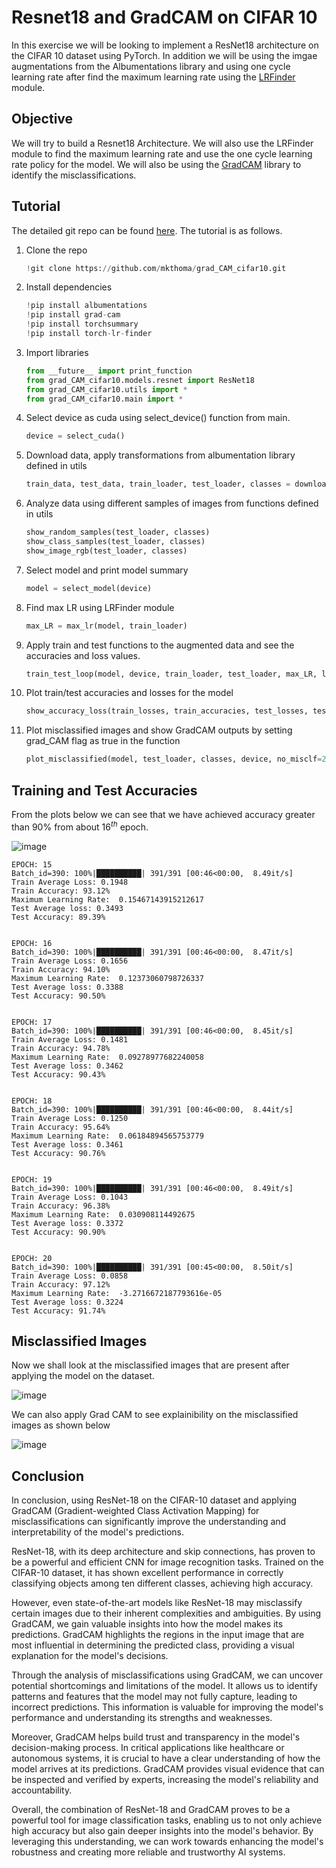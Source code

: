# Resnet18 and GradCAM on CIFAR 10
In this exercise we will be looking to implement a ResNet18 architecture on the CIFAR 10 dataset using PyTorch. In addition we will be using the imgae augmentations from the Albumentations library and using one cycle learning rate after find the maximum learning rate using the [LRFinder](https://github.com/davidtvs/pytorch-lr-finder) module.

## Objective
We will try to build a Resnet18 Architecture. We will also use the LRFinder module to find the maximum learning rate and use the one cycle learning rate policy for the model. We will also be using the [GradCAM](https://github.com/jacobgil/pytorch-grad-cam) library to identify the misclassifications.

## Tutorial
The detailed git repo can be found [here](https://github.com/mkthoma/era_v1/tree/main/Session%2011). The tutorial is as follows.
1. Clone the repo
     ```python
     !git clone https://github.com/mkthoma/grad_CAM_cifar10.git
     ```

2. Install dependencies
     ```python
     !pip install albumentations
     !pip install grad-cam
     !pip install torchsummary
     !pip install torch-lr-finder
     ```
3. Import libraries
     ```python
     from __future__ import print_function
     from grad_CAM_cifar10.models.resnet import ResNet18
     from grad_CAM_cifar10.utils import *
     from grad_CAM_cifar10.main import *
     ```
4. Select device as cuda using select_device() function from main.
     ```python
     device = select_cuda()
     ```

5. Download data, apply transformations from albumentation library defined in utils
     ```python
     train_data, test_data, train_loader, test_loader, classes = download_data()
     ```

6. Analyze data using different samples of images from functions defined in utils
     ```python
     show_random_samples(test_loader, classes)
     show_class_samples(test_loader, classes)
     show_image_rgb(test_loader, classes)
     ```
7. Select model and print model summary
     ```python
     model = select_model(device)
     ```
8. Find max LR using LRFinder module
     ```python
     max_LR = max_lr(model, train_loader)
     ```
9. Apply train and test functions to the augmented data and see the accuracies and loss values.
     ```python
     train_test_loop(model, device, train_loader, test_loader, max_LR, lr_scheduler="OneCycle")
     ```
10. Plot train/test accuracies and losses for the model
     ```python
     show_accuracy_loss(train_losses, train_accuracies, test_losses, test_accuracies)
     ```
11. Plot misclassified images and show GradCAM outputs by setting grad_CAM flag as true in the function
     ```python
     plot_misclassified(model, test_loader, classes, device, no_misclf=20, plot_size=(4,5), grad_CAM=True)
     ```

## Training and Test Accuracies

From the plots below we can see that we have achieved accuracy greater than 90% from about $16^{th}$ epoch.

![image](https://github.com/mkthoma/era_v1/assets/95399001/eb8547e2-e352-4e71-8291-9a0957fb4ff2)

```
EPOCH: 15
Batch_id=390: 100%|██████████| 391/391 [00:46<00:00,  8.49it/s]
Train Average Loss: 0.1948
Train Accuracy: 93.12%
Maximum Learning Rate:  0.15467143915212617
Test Average loss: 0.3493
Test Accuracy: 89.39%


EPOCH: 16
Batch_id=390: 100%|██████████| 391/391 [00:46<00:00,  8.47it/s]
Train Average Loss: 0.1656
Train Accuracy: 94.10%
Maximum Learning Rate:  0.12373060798726337
Test Average loss: 0.3388
Test Accuracy: 90.50%


EPOCH: 17
Batch_id=390: 100%|██████████| 391/391 [00:46<00:00,  8.45it/s]
Train Average Loss: 0.1481
Train Accuracy: 94.78%
Maximum Learning Rate:  0.09278977682240058
Test Average loss: 0.3462
Test Accuracy: 90.43%


EPOCH: 18
Batch_id=390: 100%|██████████| 391/391 [00:46<00:00,  8.44it/s]
Train Average Loss: 0.1250
Train Accuracy: 95.64%
Maximum Learning Rate:  0.06184894565753779
Test Average loss: 0.3461
Test Accuracy: 90.76%


EPOCH: 19
Batch_id=390: 100%|██████████| 391/391 [00:46<00:00,  8.49it/s]
Train Average Loss: 0.1043
Train Accuracy: 96.38%
Maximum Learning Rate:  0.030908114492675
Test Average loss: 0.3372
Test Accuracy: 90.90%


EPOCH: 20
Batch_id=390: 100%|██████████| 391/391 [00:45<00:00,  8.50it/s]
Train Average Loss: 0.0858
Train Accuracy: 97.12%
Maximum Learning Rate:  -3.2716672187793616e-05
Test Average loss: 0.3224
Test Accuracy: 91.74%
```

## Misclassified Images
Now we shall look at the misclassified images that are present after applying the model on the dataset.

![image](https://github.com/mkthoma/grad_CAM_cifar10/assets/95399001/1996ea31-4974-4c67-81e7-d7538f5bd8d3)

We can also apply Grad CAM to see explainibility on the misclassified images as shown below

![image](https://github.com/mkthoma/grad_CAM_cifar10/assets/95399001/3a815f3c-33f3-4577-aefe-39d0fdaaeaa4)


## Conclusion
In conclusion, using ResNet-18 on the CIFAR-10 dataset and applying GradCAM (Gradient-weighted Class Activation Mapping) for misclassifications can significantly improve the understanding and interpretability of the model's predictions.

ResNet-18, with its deep architecture and skip connections, has proven to be a powerful and efficient CNN for image recognition tasks. Trained on the CIFAR-10 dataset, it has shown excellent performance in correctly classifying objects among ten different classes, achieving high accuracy.

However, even state-of-the-art models like ResNet-18 may misclassify certain images due to their inherent complexities and ambiguities. By using GradCAM, we gain valuable insights into how the model makes its predictions. GradCAM highlights the regions in the input image that are most influential in determining the predicted class, providing a visual explanation for the model's decisions.

Through the analysis of misclassifications using GradCAM, we can uncover potential shortcomings and limitations of the model. It allows us to identify patterns and features that the model may not fully capture, leading to incorrect predictions. This information is valuable for improving the model's performance and understanding its strengths and weaknesses.

Moreover, GradCAM helps build trust and transparency in the model's decision-making process. In critical applications like healthcare or autonomous systems, it is crucial to have a clear understanding of how the model arrives at its predictions. GradCAM provides visual evidence that can be inspected and verified by experts, increasing the model's reliability and accountability.

Overall, the combination of ResNet-18 and GradCAM proves to be a powerful tool for image classification tasks, enabling us to not only achieve high accuracy but also gain deeper insights into the model's behavior. By leveraging this understanding, we can work towards enhancing the model's robustness and creating more reliable and trustworthy AI systems.